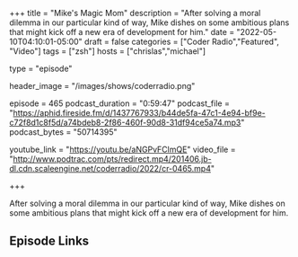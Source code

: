 +++
title = "Mike's Magic Mom"
description = "After solving a moral dilemma in our particular kind of way, Mike dishes on some ambitious plans that might kick off a new era of development for him."
date = "2022-05-10T04:10:01-05:00"
draft = false
categories = ["Coder Radio","Featured", "Video"]
tags = ["zsh"]
hosts = ["chrislas","michael"]

type = "episode"

header_image = "/images/shows/coderradio.png"

episode = 465
podcast_duration = "0:59:47"
podcast_file = "https://aphid.fireside.fm/d/1437767933/b44de5fa-47c1-4e94-bf9e-c72f8d1c8f5d/a74bdeb8-2f86-460f-90d8-31df94ce5a74.mp3"
podcast_bytes = "50714395"

youtube_link = "https://youtu.be/aNGPvFClmQE"
video_file = "http://www.podtrac.com/pts/redirect.mp4/201406.jb-dl.cdn.scaleengine.net/coderradio/2022/cr-0465.mp4"

+++

After solving a moral dilemma in our particular kind of way, Mike dishes on some ambitious plans that might kick off a new era of development for him.


## Episode Links

